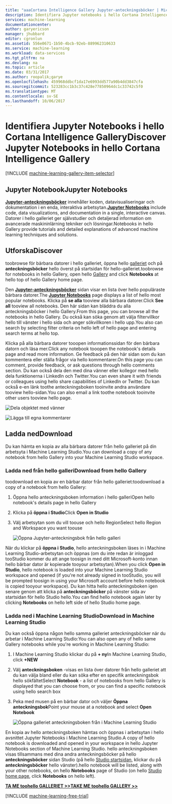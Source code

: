 ```yaml
---
title: "aaaCortana Intelligence Gallery Jupyter-anteckningsböcker | Microsoft Docs"
description: Identifiera Jupyter notebooks i hello Cortana Intelligence Gallery.
services: machine-learning
documentationcenter: 
author: garyericson
manager: jhubbard
editor: cgronlun
ms.assetid: 556e0671-1b50-4bcb-92eb-889962310633
ms.service: machine-learning
ms.workload: data-services
ms.tgt_pltfrm: na
ms.devlang: na
ms.topic: article
ms.date: 03/31/2017
ms.author: roopalik;garye
ms.openlocfilehash: 459968ddbcf1da17e6993dd577a90b4dd3847cfa
ms.sourcegitcommit: 523283cc1b3c37c428e77850964dc1c33742c5f0
ms.translationtype: MT
ms.contentlocale: sv-SE
ms.lasthandoff: 10/06/2017
---
```

# <a name="discover-jupyter-notebooks-in-hello-cortana-intelligence-gallery"></a><span data-ttu-id="45a71-103">Identifiera Jupyter Notebooks i hello Cortana Intelligence Gallery</span><span class="sxs-lookup"><span data-stu-id="45a71-103">Discover Jupyter Notebooks in hello Cortana Intelligence Gallery</span></span>
[!INCLUDE [machine-learning-gallery-item-selector](../../includes/machine-learning-gallery-item-selector.md)]

## <a name="jupyter-notebooks"></a><span data-ttu-id="45a71-104">Jupyter Notebook</span><span class="sxs-lookup"><span data-stu-id="45a71-104">Jupyter Notebooks</span></span>
<span data-ttu-id="45a71-105">**[Jupyter-anteckningsböcker](https://gallery.cortanaintelligence.com/notebooks)**  innehåller koden, datavisualiseringar och dokumentation i en enda, interaktiva arbetsytan.</span><span class="sxs-lookup"><span data-stu-id="45a71-105">**[Jupyter Notebooks](https://gallery.cortanaintelligence.com/notebooks)** include code, data visualizations, and documentation in a single, interactive canvas.</span></span>
<span data-ttu-id="45a71-106">Datorer i hello galleriet ger självstudier och detaljerad information om avancerade maskininlärning tekniker och lösningar.</span><span class="sxs-lookup"><span data-stu-id="45a71-106">Notebooks in hello Gallery provide tutorials and detailed explanations of advanced machine learning techniques and solutions.</span></span>

## <a name="discover"></a><span data-ttu-id="45a71-107">Utforska</span><span class="sxs-lookup"><span data-stu-id="45a71-107">Discover</span></span>
  <span data-ttu-id="45a71-108">toobrowse för bärbara datorer i hello galleriet, öppna hello [galleriet](http://gallery.cortanaintelligence.com) och på **anteckningsböcker** hello överst på startsidan för hello-galleriet.</span><span class="sxs-lookup"><span data-stu-id="45a71-108">toobrowse for notebooks in hello Gallery, open hello [Gallery](http://gallery.cortanaintelligence.com) and click **Notebooks** at hello top of hello Gallery home page.</span></span>

 <span data-ttu-id="45a71-109">Den  **[Jupyter-anteckningsböcker](https://gallery.cortanaintelligence.com/notebooks)**  sidan visar en lista över hello populäraste bärbara datorer.</span><span class="sxs-lookup"><span data-stu-id="45a71-109">The **[Jupyter Notebooks](https://gallery.cortanaintelligence.com/notebooks)** page displays a list of hello most popular notebooks.</span></span>
<span data-ttu-id="45a71-110">Klicka på **se alla** tooview alla bärbara datorer.</span><span class="sxs-lookup"><span data-stu-id="45a71-110">Click **See all** tooview all notebooks.</span></span>
<span data-ttu-id="45a71-111">Den här sidan kan bläddra du alla anteckningsböcker i hello Gallery.</span><span class="sxs-lookup"><span data-stu-id="45a71-111">From this page, you can browse all the notebooks in hello Gallery.</span></span> <span data-ttu-id="45a71-112">Du också kan söka genom att välja filtervillkor hello till vänster i hello sida och anger sökvillkoren i hello upp.</span><span class="sxs-lookup"><span data-stu-id="45a71-112">You also can search by selecting filter criteria on hello left of hello page and entering search terms at hello top.</span></span>

 <span data-ttu-id="45a71-113">Klicka på alla bärbara datorer tooopen informationssidan för den bärbara datorn och läsa mer.</span><span class="sxs-lookup"><span data-stu-id="45a71-113">Click any notebook tooopen the notebook's details page and read more information.</span></span> <span data-ttu-id="45a71-114">Ge feedback på den här sidan som du kan kommentera eller ställa frågor via hello kommentarer.</span><span class="sxs-lookup"><span data-stu-id="45a71-114">On this page you can comment, provide feedback, or ask questions through hello comments section.</span></span> <span data-ttu-id="45a71-115">Du kan också dela den med dina vänner eller kollegor med hello dela funktionerna i LinkedIn och Twitter.</span><span class="sxs-lookup"><span data-stu-id="45a71-115">You can even share it with friends or colleagues using hello share capabilities of LinkedIn or Twitter.</span></span> <span data-ttu-id="45a71-116">Du kan också e-en länk toothe anteckningsboken tooinvite andra användare tooview hello-sidan.</span><span class="sxs-lookup"><span data-stu-id="45a71-116">You can also email a link toothe notebook tooinvite other users tooview hello page.</span></span>

![Dela objektet med vänner](media/machine-learning-gallery-how-to-use-contribute-publish/share-links.png)

![Lägga till egna kommentarer](media/machine-learning-gallery-how-to-use-contribute-publish/comments.png)

## <a name="download"></a><span data-ttu-id="45a71-119">Ladda ned</span><span class="sxs-lookup"><span data-stu-id="45a71-119">Download</span></span>
<span data-ttu-id="45a71-120">Du kan hämta en kopia av alla bärbara datorer från hello galleriet på din arbetsyta i Machine Learning Studio.</span><span class="sxs-lookup"><span data-stu-id="45a71-120">You can download a copy of any notebook from hello Gallery into your Machine Learning Studio workspace.</span></span>

### <a name="download-from-hello-gallery"></a><span data-ttu-id="45a71-121">Ladda ned från hello galleri</span><span class="sxs-lookup"><span data-stu-id="45a71-121">Download from hello Gallery</span></span>
<span data-ttu-id="45a71-122">toodownload en kopia av en bärbar dator från hello galleriet:</span><span class="sxs-lookup"><span data-stu-id="45a71-122">toodownload a copy of a notebook from hello Gallery:</span></span>

1. <span data-ttu-id="45a71-123">Öppna hello anteckningsboken information i hello galleri</span><span class="sxs-lookup"><span data-stu-id="45a71-123">Open hello notebook's details page in hello Gallery</span></span>
2. <span data-ttu-id="45a71-124">Klicka på **öppna i Studio**</span><span class="sxs-lookup"><span data-stu-id="45a71-124">Click **Open in Studio**</span></span>
3. <span data-ttu-id="45a71-125">Välj arbetsytan som du vill toouse och hello Region</span><span class="sxs-lookup"><span data-stu-id="45a71-125">Select hello Region and Workspace you want toouse</span></span>
   
    ![Öppna Jupyter-anteckningsbok från hello galleri](media/machine-learning-gallery-jupyter-notebooks/open-notebook-from-gallery.png)

<span data-ttu-id="45a71-127">När du klickar på **öppna i Studio**, hello anteckningsboken läses in i Machine Learning Studio-arbetsytan och öppnas (om du inte redan är inloggad tooStudio kommer du att ange toosign in med ditt Microsoft-konto innan hello bärbar dator är kopierade tooyour arbetsytan).</span><span class="sxs-lookup"><span data-stu-id="45a71-127">When you click **Open in Studio**, hello notebook is loaded into your Machine Learning Studio workspace and opened (if you're not already signed in tooStudio, you will be prompted toosign in using your Microsoft account before hello notebook is copied tooyour workspace).</span></span> <span data-ttu-id="45a71-128">Du kan hitta hello anteckningsboken igen senare genom att klicka på **anteckningsböcker** på vänster sida av startsidan för hello Studio hello.</span><span class="sxs-lookup"><span data-stu-id="45a71-128">You can find hello notebook again later by clicking **Notebooks** on hello left side of hello Studio home page.</span></span>

### <a name="download-in-machine-learning-studio"></a><span data-ttu-id="45a71-129">Ladda ned i Machine Learning Studio</span><span class="sxs-lookup"><span data-stu-id="45a71-129">Download in Machine Learning Studio</span></span>
<span data-ttu-id="45a71-130">Du kan också öppna någon hello samma galleriet anteckningsböcker när du arbetar i Machine Learning Studio:</span><span class="sxs-lookup"><span data-stu-id="45a71-130">You can also open any of hello same Gallery notebooks while you're working in Machine Learning Studio:</span></span>

1. <span data-ttu-id="45a71-131">I Machine Learning Studio klickar du på **+ ny**</span><span class="sxs-lookup"><span data-stu-id="45a71-131">In Machine Learning Studio, click **+NEW**</span></span>
2. <span data-ttu-id="45a71-132">Välj **anteckningsboken** -visas en lista över datorer från hello galleriet att du kan välja bland eller du kan söka efter en specifik anteckningsbok hello sökfältet</span><span class="sxs-lookup"><span data-stu-id="45a71-132">Select **Notebook** - a list of notebooks from hello Gallery is displayed that you can choose from, or you can find a specific notebook using hello search box</span></span>
3. <span data-ttu-id="45a71-133">Peka med musen på en bärbar dator och väljer **Öppna anteckningsbok**</span><span class="sxs-lookup"><span data-stu-id="45a71-133">Point your mouse at a notebook and select **Open Notebook**</span></span>
   
    ![Öppna galleriet anteckningsboken från i Machine Learning Studio](media/machine-learning-gallery-jupyter-notebooks/open-notebook-from-studio.png)

<span data-ttu-id="45a71-135">En kopia av hello anteckningsboken hämtas och öppnas i arbetsytan i hello avsnittet Jupyter Notebooks i Machine Learning Studio.</span><span class="sxs-lookup"><span data-stu-id="45a71-135">A copy of hello notebook is downloaded and opened in your workspace in hello Jupyter Notebooks section of Machine Learning Studio.</span></span>
<span data-ttu-id="45a71-136">hello anteckningsboken visas tillsammans med dina andra anteckningsböcker på hello **anteckningsböcker** sidan Studio (på hello [Studio startsidan](https://studio.azureml.net/), klickar du på **anteckningsböcker** hello vänster).</span><span class="sxs-lookup"><span data-stu-id="45a71-136">hello notebook will be listed, along with your other notebooks, on hello **Notebooks** page of Studio (on hello [Studio home page](https://studio.azureml.net/), click **Notebooks** on hello left).</span></span>

<span data-ttu-id="45a71-137">**[TA ME toohello GALLERIET >>](http://gallery.cortanaintelligence.com)**</span><span class="sxs-lookup"><span data-stu-id="45a71-137">**[TAKE ME toohello GALLERY >>](http://gallery.cortanaintelligence.com)**</span></span>

[!INCLUDE [machine-learning-free-trial](../../includes/machine-learning-free-trial.md)]

